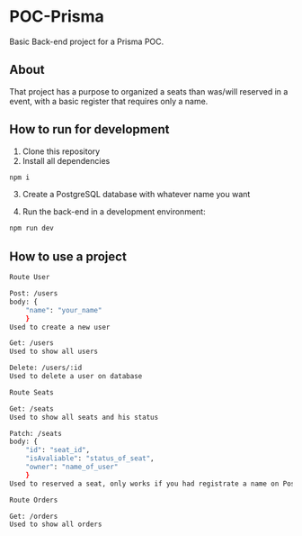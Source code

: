 # POC-Prisma

Basic Back-end project for a Prisma POC.

## About

That project has a purpose to organized a seats than was/will reserved in a event, with a basic register that requires only a name.

## How to run for development

1. Clone this repository
2. Install all dependencies

```bash
npm i
```

3. Create a PostgreSQL database with whatever name you want

4. Run the back-end in a development environment:

```bash
npm run dev
```

## How to use a project

```bash
Route User

Post: /users
body: {
    "name": "your_name"
    }
Used to create a new user

Get: /users
Used to show all users

Delete: /users/:id
Used to delete a user on database
```

```bash
Route Seats

Get: /seats
Used to show all seats and his status

Patch: /seats
body: {
    "id": "seat_id",
    "isAvaliable": "status_of_seat",
    "owner": "name_of_user"
    }
Used to reserved a seat, only works if you had registrate a name on Post: /users
```

```bash
Route Orders

Get: /orders
Used to show all orders
```
